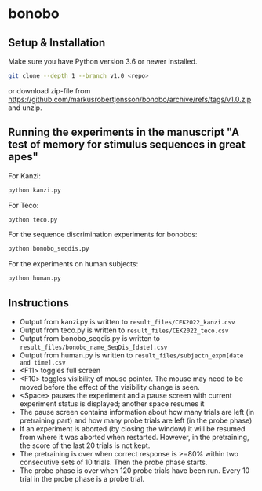 # bonobo

## Setup & Installation

Make sure you have Python version 3.6 or newer installed.

```bash
git clone --depth 1 --branch v1.0 <repo>
```

or download zip-file from https://github.com/markusrobertjonsson/bonobo/archive/refs/tags/v1.0.zip and unzip.


## Running the experiments in the manuscript "A test of memory for stimulus sequences in great apes"

For Kanzi:
```bash
python kanzi.py
```

For Teco:
```bash
python teco.py
```

For the sequence discrimination experiments for bonobos:
```bash
python bonobo_seqdis.py
```

For the experiments on human subjects:
```bash
python human.py
```


## Instructions

- Output from kanzi.py is written to `result_files/CEK2022_kanzi.csv`
- Output from teco.py is written to `result_files/CEK2022_teco.csv`
- Output from bonobo_seqdis.py is written to `result_files/bonobo_name_SeqDis_[date].csv`
- Output from human.py is written to `result_files/subjectn_expm[date and time].csv`
- &lt;F11> toggles full screen
- &lt;F10> toggles visibility of mouse pointer. The mouse may need to be moved before the effect of the visibility change is seen.
- &lt;Space> pauses the experiment and a pause screen with current experiment status is displayed; another space resumes it
- The pause screen contains information about how many trials are left (in pretraining part) and how many probe trials are left (in the probe phase) 
- If an experiment is aborted (by closing the window) it will be resumed from where it was aborted when restarted. However, in the pretraining, the score of the last 20 trials is not kept.
- The pretraining is over when correct response is >=80% within two consecutive sets of 10 trials. Then the probe phase starts.
- The probe phase is over when 120 probe trials have been run. Every 10 trial in the probe phase is a probe trial.
